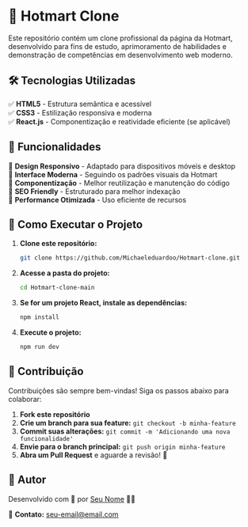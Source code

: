 # 🚀 Hotmart Clone

Este repositório contém um clone profissional da página da Hotmart, desenvolvido para fins de estudo, aprimoramento de habilidades e demonstração de competências em desenvolvimento web moderno.

## 🛠 Tecnologias Utilizadas

✅ **HTML5** - Estrutura semântica e acessível <br>
✅ **CSS3** - Estilização responsiva e moderna <br>
✅ **React.js** - Componentização e reatividade eficiente (se aplicável) <br>

## 🎯 Funcionalidades

🔹 **Design Responsivo** - Adaptado para dispositivos móveis e desktop <br>
🔹 **Interface Moderna** - Seguindo os padrões visuais da Hotmart <br>
🔹 **Componentização** - Melhor reutilização e manutenção do código <br>
🔹 **SEO Friendly** - Estruturado para melhor indexação <br>
🔹 **Performance Otimizada** - Uso eficiente de recursos <br>

## 🚀 Como Executar o Projeto

1. **Clone este repositório:**
   ```bash
   git clone https://github.com/Michaeleduardoo/Hotmart-clone.git
   ```
2. **Acesse a pasta do projeto:**
   ```bash
   cd Hotmart-clone-main
   ```
3. **Se for um projeto React, instale as dependências:**
   ```bash
   npm install
   ```
4. **Execute o projeto:**
   ```bash
   npm run dev
   ```

## 🤝 Contribuição

Contribuições são sempre bem-vindas! Siga os passos abaixo para colaborar:

1. **Fork este repositório**
2. **Crie um branch para sua feature:** `git checkout -b minha-feature`
3. **Commit suas alterações:** `git commit -m 'Adicionando uma nova funcionalidade'`
4. **Envie para o branch principal:** `git push origin minha-feature`
5. **Abra um Pull Request** e aguarde a revisão! 🚀

## 📌 Autor

Desenvolvido com 💙 por [Seu Nome](https://github.com/seu-usuario) 🧑‍💻

📩 **Contato:** seu-email@email.com
